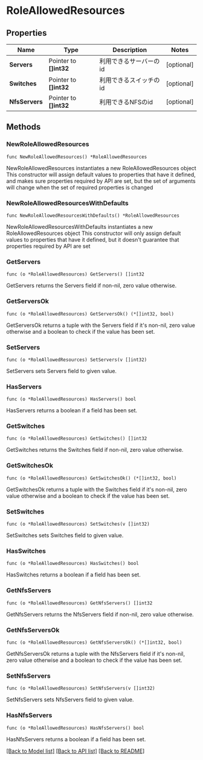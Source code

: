 # RoleAllowedResources

## Properties

Name | Type | Description | Notes
------------ | ------------- | ------------- | -------------
**Servers** | Pointer to **[]int32** | 利用できるサーバーのid | [optional] 
**Switches** | Pointer to **[]int32** | 利用できるスイッチのid | [optional] 
**NfsServers** | Pointer to **[]int32** | 利用できるNFSのid | [optional] 

## Methods

### NewRoleAllowedResources

`func NewRoleAllowedResources() *RoleAllowedResources`

NewRoleAllowedResources instantiates a new RoleAllowedResources object
This constructor will assign default values to properties that have it defined,
and makes sure properties required by API are set, but the set of arguments
will change when the set of required properties is changed

### NewRoleAllowedResourcesWithDefaults

`func NewRoleAllowedResourcesWithDefaults() *RoleAllowedResources`

NewRoleAllowedResourcesWithDefaults instantiates a new RoleAllowedResources object
This constructor will only assign default values to properties that have it defined,
but it doesn't guarantee that properties required by API are set

### GetServers

`func (o *RoleAllowedResources) GetServers() []int32`

GetServers returns the Servers field if non-nil, zero value otherwise.

### GetServersOk

`func (o *RoleAllowedResources) GetServersOk() (*[]int32, bool)`

GetServersOk returns a tuple with the Servers field if it's non-nil, zero value otherwise
and a boolean to check if the value has been set.

### SetServers

`func (o *RoleAllowedResources) SetServers(v []int32)`

SetServers sets Servers field to given value.

### HasServers

`func (o *RoleAllowedResources) HasServers() bool`

HasServers returns a boolean if a field has been set.

### GetSwitches

`func (o *RoleAllowedResources) GetSwitches() []int32`

GetSwitches returns the Switches field if non-nil, zero value otherwise.

### GetSwitchesOk

`func (o *RoleAllowedResources) GetSwitchesOk() (*[]int32, bool)`

GetSwitchesOk returns a tuple with the Switches field if it's non-nil, zero value otherwise
and a boolean to check if the value has been set.

### SetSwitches

`func (o *RoleAllowedResources) SetSwitches(v []int32)`

SetSwitches sets Switches field to given value.

### HasSwitches

`func (o *RoleAllowedResources) HasSwitches() bool`

HasSwitches returns a boolean if a field has been set.

### GetNfsServers

`func (o *RoleAllowedResources) GetNfsServers() []int32`

GetNfsServers returns the NfsServers field if non-nil, zero value otherwise.

### GetNfsServersOk

`func (o *RoleAllowedResources) GetNfsServersOk() (*[]int32, bool)`

GetNfsServersOk returns a tuple with the NfsServers field if it's non-nil, zero value otherwise
and a boolean to check if the value has been set.

### SetNfsServers

`func (o *RoleAllowedResources) SetNfsServers(v []int32)`

SetNfsServers sets NfsServers field to given value.

### HasNfsServers

`func (o *RoleAllowedResources) HasNfsServers() bool`

HasNfsServers returns a boolean if a field has been set.


[[Back to Model list]](../README.md#documentation-for-models) [[Back to API list]](../README.md#documentation-for-api-endpoints) [[Back to README]](../README.md)


